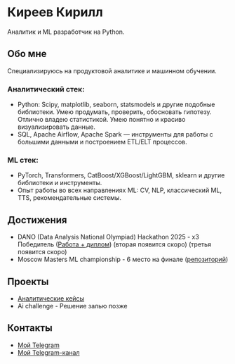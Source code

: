 # Киреев Кирилл

Аналитик и ML разработчик на Python.

## Обо мне

Специализируюсь на продуктовой аналитике и машинном обучении.

### Аналитический стек:
- Python: Scipy, matplotlib, seaborn, statsmodels и другие подобные библиотеки. Умею продумать, проверить, обосновать гипотезу. Отлично владею статистикой. Умею понятно и красиво визуализировать данные.
- SQL, Apache Airflow, Apache Spark — инструменты для работы с большими данными и построением ETL/ELT процессов.

### ML стек:
- PyTorch, Transformers, CatBoost/XGBoost/LightGBM, sklearn и другие библиотеки и инструменты.
- Опыт работы во всех направлениях ML: CV, NLP, классический ML, TTS, рекомендательные системы.

## Достижения

- DANO (Data Analysis National Olympiad) Hackathon 2025 - x3 Победитель ([Работа + диплом](https://github.com/Lambdaderta/dano)) (вторая появится скоро) (третья появится скоро)
- Moscow Masters ML championship - 6 место на финале ([репозиторий](https://github.com/Lambdaderta/ml_cup))

## Проекты

- [Аналитические кейсы](https://github.com/Lambdaderta/dano)
- Ai challenge - Решение залью позже

## Контакты

- [Мой Telegram](https://t.me/lyambdadelta)
- [Мой Telegram-канал](https://t.me/lambda_it)
